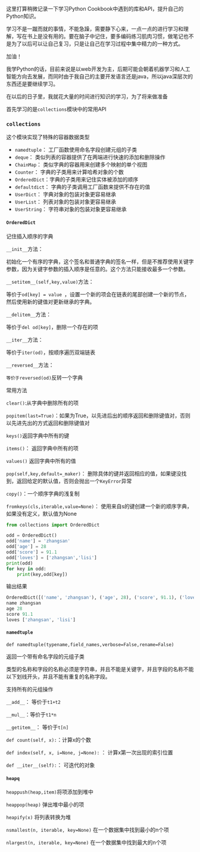 这里打算稍微记录一下学习Python Cookbook中遇到的库和API，提升自己的Python知识。

学习不是一蹴而就的事情，不能急躁，需要静下心来，一点一点的进行学习和理解，写在书上是没有用的。要在脑子中记住，要多编码练习肌肉习惯，做笔记也不是为了以后可以让自己复习，只是让自己在学习过程中集中精力的一种方式。

加油！

我学Python的话，目前来说是以web开发为主，后期可能会朝着机器学习和人工智能方向去发展，而同时由于我自己的主要开发语言还是java，所以java深层次的东西还是要继续学习。

在以后的日子里，我就花大量的时间进行知识的学习，为了将来做准备

首先学习的是`collections`模块中的常用API

### `collections`

这个模块实现了特殊的容器数据类型

- `namedtuple`： 工厂函数使用命名字段创建元组的子类
- `deque`： 类似列表的容器提供了在两端进行快速的添加和删除操作
- `ChainMap`： 类似字典的容器用来创建多个映射的单个视图
- `Counter`： 字典的子类用来计算哈希对象的个数
- `OrderedDict`：字典的子类用来记住实体被添加的顺序
- `defaultdict`： 字典的子类调用工厂函数来提供不存在的值
- `UserDict`： 字典对象的包装对象更容易继承
- `UserList`： 列表对象的包装对象更容易继承
- `UserString`： 字符串对象的包装对象更容易继承

#### `OrderedDict`

记住插入顺序的字典

`__init__`方法：

初始化一个有序的字典，这个签名和普通字典的签名一样，但是不推荐使用关键字参数，因为关键字参数的插入顺序是任意的。这个方法只能接收最多一个参数。

`__setitem__(self,key,value)`方法：

等价于`od[key] = value `，设置一个新的项会在链表的尾部创建一个新的节点，然后使用新的键值对更新继承的字典。

`__delitem__`方法：

等价于`del od[key]`，删除一个存在的项

`__iter__`方法：

等价于`iter(od)`，按顺序遍历双端链表

`__reversed__`方法：

`等价于reversed(od)`反转一个字典

常用方法

`clear()`:从字典中删除所有的项

`popitem(last=True)`：如果为True，以先进后出的顺序返回和删除键值对，否则以先进先出的方式返回和删除键值对

`keys()`返回字典中所有的键

`items()`： 返回字典中所有的项

`values()` 返回字典中所有的值

`pop(self,key,default=_maker)`： 删除具体的键并返回相应的值，如果键没找到，返回给定的默认值，否则会抛出一个`KeyError`异常

`copy()`：一个顺序字典的浅复制

`fromkeys(cls,iterable,value=None)`： 使用来自s的键创建一个新的顺序字典，如果没有定义，默认值为None

```python
from collections import OrderedDict

odd = OrderedDict()
odd['name'] = 'zhangsan'
odd['age'] = 28
odd['score'] = 91.1
odd['loves'] = ['zhangsan','lisi']
print(odd)
for key in odd:
    print(key,odd[key])
```

输出结果

```python
OrderedDict([('name', 'zhangsan'), ('age', 28), ('score', 91.1), ('loves', ['zhangsan', 'lisi'])])
name zhangsan
age 28
score 91.1
loves ['zhangsan', 'lisi']
```

#### `namedtuple`

`def namedtuple(typename,field_names,verbose=False,rename=False)`

返回一个带有命名字段的元组子类

类型的名称和字段的名称必须是字符串，并且不能是关键字，并且字段的名称不能以下划线开头，并且不能有重复的名称字段。

支持所有的元组操作

`__add__`： 等价于`t1+t2`

`__mul__`：等价于`t1*n`

`__getitem__`： 等价于`t[n]`

`def count(self, x):`：计算x的个数

`def index(self, x, i=None, j=None):` ： 计算x第一次出现的索引位置

`def __iter__(self):`： 可迭代的对象

#### `heapq`

`heappush(heap,item)`将项添加到堆中

`heappop(heap)` 弹出堆中最小的项

`heapify(x)` 将列表转换为堆

`nsmallest(n, iterable, key=None)` 在一个数据集中找到最小的n个项

`nlargest(n, iterable, key=None)` 在一个数据集中找到最大的n个项

